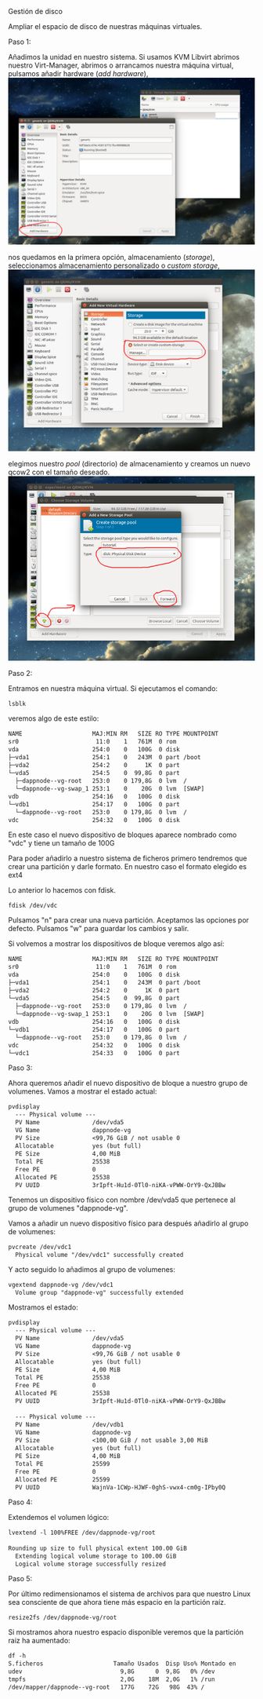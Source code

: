 Gestión de disco

Ampliar el espacio de disco de nuestras máquinas virtuales.

Paso 1:

Añadimos la unidad en nuestro sistema. Si usamos KVM Libvirt abrimos nuestro Virt-Manager, abrimos o arrancamos nuestra máquina virtual, pulsamos añadir hardware (*add hardware*), 
![alt text](../images/addhardware.jpg?raw=true "Añadir hardware a la máquina virtual")

nos quedamos en la primera opción, almacenamiento (*storage*), seleccionamos almacenamiento personalizado o *custom storage*,
![alt text](../images/customstorage.jpg?raw=true "Añadir hardware a la máquina virtual")

elegimos nuestro *pool* (directorio) de almacenamiento y creamos un nuevo qcow2 con el tamaño deseado.
![alt text](../images/createpool.jpg?raw=true "Añadir hardware a la máquina virtual")

Paso 2:

Entramos en nuestra máquina virtual. Si ejecutamos el comando:
```
lsblk
```
veremos algo de este estilo:
```
NAME                    MAJ:MIN RM   SIZE RO TYPE MOUNTPOINT
sr0                      11:0    1   761M  0 rom  
vda                     254:0    0   100G  0 disk 
├─vda1                  254:1    0   243M  0 part /boot
├─vda2                  254:2    0     1K  0 part 
└─vda5                  254:5    0  99,8G  0 part 
  ├─dappnode--vg-root   253:0    0 179,8G  0 lvm  /
  └─dappnode--vg-swap_1 253:1    0    20G  0 lvm  [SWAP]
vdb                     254:16   0   100G  0 disk 
└─vdb1                  254:17   0   100G  0 part 
  └─dappnode--vg-root   253:0    0 179,8G  0 lvm  /
vdc                     254:32   0   100G  0 disk 
```
En este caso el nuevo dispositivo de bloques aparece nombrado como "vdc" y tiene un tamaño de 100G

Para poder añadirlo a nuestro sistema de ficheros primero tendremos que crear una partición y darle formato. En nuestro caso el formato elegido es ext4

Lo anterior lo hacemos con fdisk.
```
fdisk /dev/vdc
```
Pulsamos "n" para crear una nueva partición. Aceptamos las opciones por defecto.
Pulsamos "w" para guardar los cambios y salir.

Si volvemos a mostrar los dispositivos de bloque veremos algo así:

```
NAME                    MAJ:MIN RM   SIZE RO TYPE MOUNTPOINT
sr0                      11:0    1   761M  0 rom
vda                     254:0    0   100G  0 disk
├─vda1                  254:1    0   243M  0 part /boot
├─vda2                  254:2    0     1K  0 part
└─vda5                  254:5    0  99,8G  0 part
  ├─dappnode--vg-root   253:0    0 179,8G  0 lvm  /
  └─dappnode--vg-swap_1 253:1    0    20G  0 lvm  [SWAP]
vdb                     254:16   0   100G  0 disk
└─vdb1                  254:17   0   100G  0 part
  └─dappnode--vg-root   253:0    0 179,8G  0 lvm  /
vdc                     254:32   0   100G  0 disk
└─vdc1                  254:33   0   100G  0 part
```

Paso 3:

Ahora queremos añadir el nuevo dispositivo de bloque a nuestro grupo de volumenes. Vamos a mostrar el estado actual:

```
pvdisplay 
  --- Physical volume ---
  PV Name               /dev/vda5
  VG Name               dappnode-vg
  PV Size               <99,76 GiB / not usable 0   
  Allocatable           yes (but full)
  PE Size               4,00 MiB
  Total PE              25538
  Free PE               0
  Allocated PE          25538
  PV UUID               3rIpft-Hu1d-0Tl0-niKA-vPWW-OrY9-QxJBBw
```

Tenemos un dispositivo físico con nombre /dev/vda5 que pertenece al grupo de volumenes "dappnode-vg".

Vamos a añadir un nuevo dispositivo físico para después añadirlo al grupo de volumenes:

```
pvcreate /dev/vdc1
  Physical volume "/dev/vdc1" successfully created
```
Y acto seguido lo añadimos al grupo de volumenes:
```
vgextend dappnode-vg /dev/vdc1
  Volume group "dappnode-vg" successfully extended
```

Mostramos el estado:

```
pvdisplay 
  --- Physical volume ---
  PV Name               /dev/vda5
  VG Name               dappnode-vg
  PV Size               <99,76 GiB / not usable 0   
  Allocatable           yes (but full)
  PE Size               4,00 MiB
  Total PE              25538
  Free PE               0
  Allocated PE          25538
  PV UUID               3rIpft-Hu1d-0Tl0-niKA-vPWW-OrY9-QxJBBw
   
  --- Physical volume ---
  PV Name               /dev/vdb1
  VG Name               dappnode-vg
  PV Size               <100,00 GiB / not usable 3,00 MiB
  Allocatable           yes (but full)
  PE Size               4,00 MiB
  Total PE              25599
  Free PE               0
  Allocated PE          25599
  PV UUID               WajnVa-1CWp-HJWF-0ghS-vwx4-cm0g-IPby0Q
```

Paso 4:

Extendemos el volumen lógico:

```
lvextend -l 100%FREE /dev/dappnode-vg/root

Rounding up size to full physical extent 100.00 GiB
  Extending logical volume storage to 100.00 GiB
  Logical volume storage successfully resized
```

Paso 5:

Por último redimensionamos el sistema de archivos para que nuestro Linux sea consciente de que ahora tiene más espacio en la partición raíz.

```
resize2fs /dev/dappnode-vg/root
```

Si mostramos ahora nuestro espacio disponible veremos que la partición raiz ha aumentado:

```
df -h
S.ficheros                    Tamaño Usados  Disp Uso% Montado en
udev                            9,8G      0  9,8G   0% /dev
tmpfs                           2,0G    18M  2,0G   1% /run
/dev/mapper/dappnode--vg-root   177G    72G   98G  43% /
```































